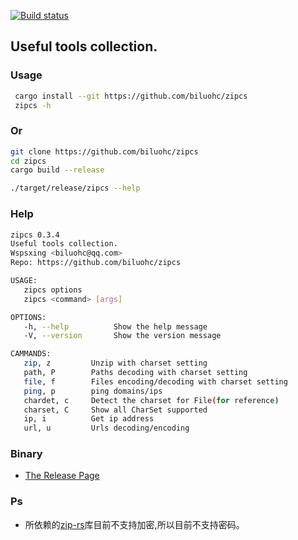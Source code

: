 [![Build status](https://travis-ci.org/biluohc/zipcs.svg?branch=master)](https://github.com/biluohc/zipcs)

## Useful tools collection.

### Usage

```sh
 cargo install --git https://github.com/biluohc/zipcs
 zipcs -h
```

### Or

```sh
git clone https://github.com/biluohc/zipcs
cd zipcs
cargo build --release

./target/release/zipcs --help
```
### Help

```sh
zipcs 0.3.4
Useful tools collection.
Wspsxing <biluohc@qq.com>
Repo: https://github.com/biluohc/zipcs

USAGE:
   zipcs options
   zipcs <command> [args]

OPTIONS:
   -h, --help          Show the help message
   -V, --version       Show the version message

CAMMANDS:
   zip, z         Unzip with charset setting
   path, P        Paths decoding with charset setting
   file, f        Files encoding/decoding with charset setting
   ping, p        ping domains/ips
   chardet, c     Detect the charset for File(for reference)
   charset, C     Show all CharSet supported
   ip, i          Get ip address
   url, u         Urls decoding/encoding
```

### Binary

* [The Release Page](https://github.com/biluohc/zipcs/releases)

### Ps
* 所依赖的[zip-rs](https://github.com/mvdnes/zip-rs)库目前不支持加密,所以目前不支持密码。
